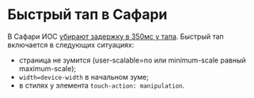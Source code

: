 # Быстрый тап в Сафари

В Сафари ИОС [убирают задержку в 350мс у тапа](https://webkit.org/blog/5610/more-responsive-tapping-on-ios/). Быстрый тап включается в следующих ситуациях:

* страница не зумится (user-scalable=no или minimum-scale равный maximum-scale);
* `width=device-width` в начальном зуме;
* в стилях у элемента `touch-action: manipulation`.